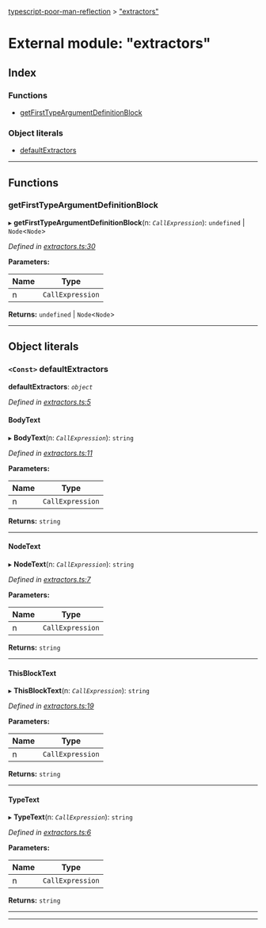 [typescript-poor-man-reflection](../README.md) > ["extractors"](../modules/_extractors_.md)

# External module: "extractors"

## Index

### Functions

* [getFirstTypeArgumentDefinitionBlock](_extractors_.md#getfirsttypeargumentdefinitionblock)

### Object literals

* [defaultExtractors](_extractors_.md#defaultextractors)

---

## Functions

<a id="getfirsttypeargumentdefinitionblock"></a>

###  getFirstTypeArgumentDefinitionBlock

▸ **getFirstTypeArgumentDefinitionBlock**(n: *`CallExpression`*): `undefined` \| `Node`<`Node`>

*Defined in [extractors.ts:30](https://github.com/cancerberoSgx/typescript-poor-man-reflection/blob/d8ab253/src/extractors.ts#L30)*

**Parameters:**

| Name | Type |
| ------ | ------ |
| n | `CallExpression` |

**Returns:** `undefined` \| `Node`<`Node`>

___

## Object literals

<a id="defaultextractors"></a>

### `<Const>` defaultExtractors

**defaultExtractors**: *`object`*

*Defined in [extractors.ts:5](https://github.com/cancerberoSgx/typescript-poor-man-reflection/blob/d8ab253/src/extractors.ts#L5)*

<a id="defaultextractors.bodytext"></a>

####  BodyText

▸ **BodyText**(n: *`CallExpression`*): `string`

*Defined in [extractors.ts:11](https://github.com/cancerberoSgx/typescript-poor-man-reflection/blob/d8ab253/src/extractors.ts#L11)*

**Parameters:**

| Name | Type |
| ------ | ------ |
| n | `CallExpression` |

**Returns:** `string`

___
<a id="defaultextractors.nodetext"></a>

####  NodeText

▸ **NodeText**(n: *`CallExpression`*): `string`

*Defined in [extractors.ts:7](https://github.com/cancerberoSgx/typescript-poor-man-reflection/blob/d8ab253/src/extractors.ts#L7)*

**Parameters:**

| Name | Type |
| ------ | ------ |
| n | `CallExpression` |

**Returns:** `string`

___
<a id="defaultextractors.thisblocktext"></a>

####  ThisBlockText

▸ **ThisBlockText**(n: *`CallExpression`*): `string`

*Defined in [extractors.ts:19](https://github.com/cancerberoSgx/typescript-poor-man-reflection/blob/d8ab253/src/extractors.ts#L19)*

**Parameters:**

| Name | Type |
| ------ | ------ |
| n | `CallExpression` |

**Returns:** `string`

___
<a id="defaultextractors.typetext"></a>

####  TypeText

▸ **TypeText**(n: *`CallExpression`*): `string`

*Defined in [extractors.ts:6](https://github.com/cancerberoSgx/typescript-poor-man-reflection/blob/d8ab253/src/extractors.ts#L6)*

**Parameters:**

| Name | Type |
| ------ | ------ |
| n | `CallExpression` |

**Returns:** `string`

___

___

